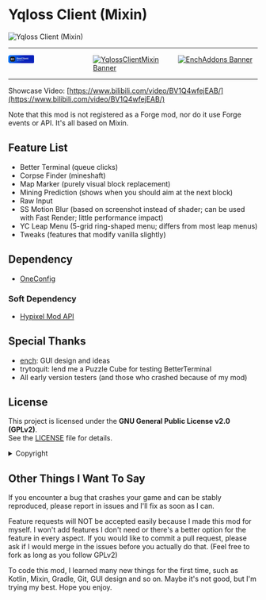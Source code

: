 # Yqloss Client (Mixin)

![Yqloss Client (Mixin)](https://socialify.git.ci/boopwdn/YqlossClientMixin/image?description=1&font=Raleway&forks=1&issues=1&logo=https%3A%2F%2Fraw.githubusercontent.com%2Fboopwdn%2FYqlossClientMixin%2Frefs%2Fheads%2Fmaster%2Ficon.svg&name=1&owner=1&pulls=1&stargazers=1&theme=Auto)

---

<div style="display: flex; justify-content: space-between;">
  <a href="https://github.com/boopwdn/ExeClient/" style="width: 32%; margin: 0; display: block;">
    <img src="https://raw.githubusercontent.com/boopwdn/ExeClient/refs/heads/main/pictures/banner.png" alt="ExeClient Banner" style="width: 32%;">
  </a>
  <a href="https://github.com/boopwdn/YqlossClientMixin/" style="width: 32%; margin: 0; display: block;">
    <img src="https://raw.githubusercontent.com/boopwdn/YqlossClientMixin/refs/heads/master/banner.png" alt="YqlossClientMixin Banner" style="width: 32%;">
  </a>
  <a href="https://github.com/boopwdn/EnchAddons/" style="width: 32%; margin: 0; display: block;">
    <img src="https://raw.githubusercontent.com/boopwdn/EnchAddons/refs/heads/main/banner.png" alt="EnchAddons Banner" style="width: 32%;">
  </a>
</div>

---

Showcase Video: [https://www.bilibili.com/video/BV1Q4wfejEAB/](https://www.bilibili.com/video/BV1Q4wfejEAB/)

Note that this mod is not registered as a Forge mod, nor do it use Forge events or API. It's all based on Mixin.

## Feature List

* Better Terminal (queue clicks)
* Corpse Finder (mineshaft)
* Map Marker (purely visual block replacement)
* Mining Prediction (shows when you should aim at the next block)
* Raw Input
* SS Motion Blur (based on screenshot instead of shader; can be used with Fast Render; little performance impact)
* YC Leap Menu (5-grid ring-shaped menu; differs from most leap menus)
* Tweaks (features that modify vanilla slightly)

## Dependency

* [OneConfig](https://github.com/Polyfrost/OneConfig)

### Soft Dependency

* [Hypixel Mod API](https://github.com/HypixelDev/ModAPI)

## Special Thanks

* [ench](https://github.com/EnchStudio): GUI design and ideas
* trytoquit: lend me a Puzzle Cube for testing BetterTerminal
* All early version testers (and those who crashed because of my mod)

## License

This project is licensed under the **GNU General Public License v2.0 (GPLv2)**.  
See the [LICENSE](LICENSE) file for details.

<details>

<summary>Copyright</summary>

This mod is based on [OneConfigExampleMod](https://github.com/Polyfrost/OneConfigExampleMod)

* Copyright (C) 2025 Yqloss ([GPLv2 License](LICENSE))
* Raw Input: Copyright (c) 2020
  Curi0 ([Project](https://github.com/xCuri0/RawInputMod)) ([MIT License](LICENSE_RAW_INPUT))
* Montserrat Font: Copyright 2024 The Montserrat.Git Project
  Authors (https://github.com/JulietaUla/Montserrat.git) ([Project](https://github.com/JulietaUla/Montserrat)) ([OFL License](src/main/resources/assets/yqlossclientmixin/font/montserrat/OFL.txt))
* Open Color (Default Color Scheme): Copyright (c) 2016
  heeyeun ([Project](https://github.com/yeun/open-color)) ([MIT License](LICENSE_OPEN_COLOR))

At the same time, for better user experience and compatibility, I included the following libraries in
the [libraries](libraries) folder:

* The internal part of OneConfig (for accessing NanoVG): Copyright (C) 2021-2024 Polyfrost Inc. and
  contributors. ([Project](https://github.com/Polyfrost/OneConfig)) ([MIT License](libraries/LICENSE_ONECONFIG))
* Some OptiFine classes exported from running Minecraft (for compatibility)

</details>

## Other Things I Want To Say

If you encounter a bug that crashes your game and can be stably reproduced, please report in issues and I'll fix as soon
as I can.

Feature requests will NOT be accepted easily because I made this mod for myself. I won't add features I don't need or
there's a better option for the feature in every aspect. If you would like to commit a pull request, please ask if I
would merge in the issues before you actually do that. (Feel free to fork as long as you follow GPLv2)

To code this mod, I learned many new things for the first time, such as Kotlin, Mixin, Gradle, Git, GUI design and so
on. Maybe it's not good, but I'm trying my best. Hope you enjoy.
